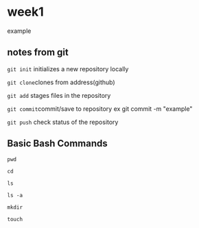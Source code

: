 # week1
example

## notes from git

`git init` initializes a new repository locally

`git clone`clones from address(github)

`git add`  stages files in the repository

`git commit`commit/save to repository ex git commit -m "example"

`git push` check status of the repository

## Basic Bash Commands

`pwd`

`cd`

`ls`

`ls -a`

`mkdir`

`touch`
